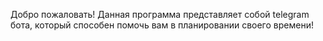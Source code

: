 Добро пожаловать! 
Данная программа представляет собой telegram бота, который способен помочь вам в планировании своего времени!
